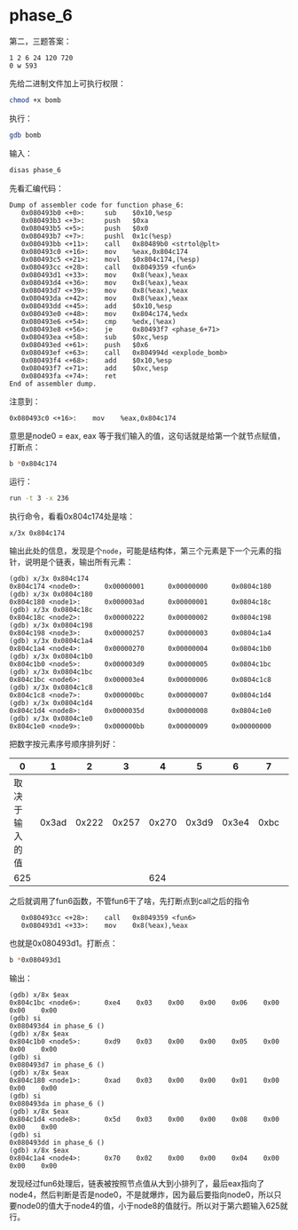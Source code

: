 # phase_6

第二，三题答案：

```
1 2 6 24 120 720
0 w 593
```

先给二进制文件加上可执行权限：

```bash
chmod +x bomb
```

执行：

```bash
gdb bomb
```

输入：

```bash
disas phase_6
```

先看汇编代码：

```apl
Dump of assembler code for function phase_6:
   0x080493b0 <+0>:     sub    $0x10,%esp
   0x080493b3 <+3>:     push   $0xa
   0x080493b5 <+5>:     push   $0x0
   0x080493b7 <+7>:     pushl  0x1c(%esp)
   0x080493bb <+11>:    call   0x80489b0 <strtol@plt>
   0x080493c0 <+16>:    mov    %eax,0x804c174
   0x080493c5 <+21>:    movl   $0x804c174,(%esp)
   0x080493cc <+28>:    call   0x8049359 <fun6>
   0x080493d1 <+33>:    mov    0x8(%eax),%eax
   0x080493d4 <+36>:    mov    0x8(%eax),%eax
   0x080493d7 <+39>:    mov    0x8(%eax),%eax
   0x080493da <+42>:    mov    0x8(%eax),%eax
   0x080493dd <+45>:    add    $0x10,%esp
   0x080493e0 <+48>:    mov    0x804c174,%edx
   0x080493e6 <+54>:    cmp    %edx,(%eax)
   0x080493e8 <+56>:    je     0x80493f7 <phase_6+71>
   0x080493ea <+58>:    sub    $0xc,%esp
   0x080493ed <+61>:    push   $0x6
   0x080493ef <+63>:    call   0x804994d <explode_bomb>
   0x080493f4 <+68>:    add    $0x10,%esp
   0x080493f7 <+71>:    add    $0xc,%esp
   0x080493fa <+74>:    ret
End of assembler dump.
```

注意到：

```apl
0x080493c0 <+16>:    mov    %eax,0x804c174
```

意思是node0 = eax, eax 等于我们输入的值，这句话就是给第一个就节点赋值，打断点：

```bash
b *0x804c174
```

运行：

```bash
run -t 3 -x 236
```

执行命令，看看0x804c174处是啥：

```
x/3x 0x804c174
```

输出此处的信息，发现是个`node`，可能是结构体，第三个元素是下一个元素的指针，说明是个链表，输出所有元素：

```apl
(gdb) x/3x 0x804c174
0x804c174 <node0>:      0x00000001      0x00000000      0x0804c180
(gdb) x/3x 0x0804c180
0x804c180 <node1>:      0x000003ad      0x00000001      0x0804c18c
(gdb) x/3x 0x0804c18c
0x804c18c <node2>:      0x00000222      0x00000002      0x0804c198
(gdb) x/3x 0x0804c198
0x804c198 <node3>:      0x00000257      0x00000003      0x0804c1a4
(gdb) x/3x 0x0804c1a4
0x804c1a4 <node4>:      0x00000270      0x00000004      0x0804c1b0
(gdb) x/3x 0x0804c1b0
0x804c1b0 <node5>:      0x000003d9      0x00000005      0x0804c1bc
(gdb) x/3x 0x0804c1bc
0x804c1bc <node6>:      0x000003e4      0x00000006      0x0804c1c8
(gdb) x/3x 0x0804c1c8
0x804c1c8 <node7>:      0x000000bc      0x00000007      0x0804c1d4
(gdb) x/3x 0x0804c1d4
0x804c1d4 <node8>:      0x0000035d      0x00000008      0x0804c1e0
(gdb) x/3x 0x0804c1e0
0x804c1e0 <node9>:      0x000000bb      0x00000009      0x00000000
```

把数字按元素序号顺序排列好：

| 0              | 1     | 2     | 3     | 4     | 5     | 6     | 7    | 8     | 9    |
| -------------- | ----- | ----- | ----- | ----- | ----- | ----- | ---- | ----- | ---- |
| 取决于输入的值 | 0x3ad | 0x222 | 0x257 | 0x270 | 0x3d9 | 0x3e4 | 0xbc | 0x35d | 0xbb |
| 625            |       |       |       | 624   |       |       |      |       |      |

之后就调用了fun6函数，不管fun6干了啥，先打断点到call之后的指令

```apl
   0x080493cc <+28>:    call   0x8049359 <fun6>
   0x080493d1 <+33>:    mov    0x8(%eax),%eax
```

也就是0x080493d1。打断点：

```bash
b *0x080493d1
```

输出：

```apl
(gdb) x/8x $eax
0x804c1bc <node6>:      0xe4    0x03    0x00    0x00    0x06    0x00    0x00    0x00
(gdb) si
0x080493d4 in phase_6 ()
(gdb) x/8x $eax
0x804c1b0 <node5>:      0xd9    0x03    0x00    0x00    0x05    0x00    0x00    0x00
(gdb) si
0x080493d7 in phase_6 ()
(gdb) x/8x $eax
0x804c180 <node1>:      0xad    0x03    0x00    0x00    0x01    0x00    0x00    0x00
(gdb) si
0x080493da in phase_6 ()
(gdb) x/8x $eax
0x804c1d4 <node8>:      0x5d    0x03    0x00    0x00    0x08    0x00    0x00    0x00
(gdb) si
0x080493dd in phase_6 ()
(gdb) x/8x $eax
0x804c1a4 <node4>:      0x70    0x02    0x00    0x00    0x04    0x00    0x00    0x00
```

发现经过fun6处理后，链表被按照节点值从大到小排列了，最后eax指向了node4，然后判断是否是node0，不是就爆炸，因为最后要指向node0，所以只要node0的值大于node4的值，小于node8的值就行。所以对于第六题输入625就行。